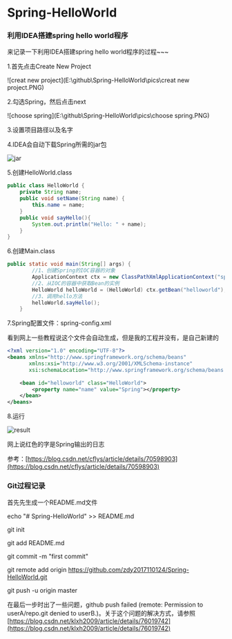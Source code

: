 # Spring-HelloWorld

### 利用IDEA搭建spring hello world程序

来记录一下利用IDEA搭建spring hello world程序的过程~~~

1.首先点击Create New Project

![creat new project](E:\github\Spring-HelloWorld\pics\creat new project.PNG)

2.勾选Spring，然后点击next

![choose spring](E:\github\Spring-HelloWorld\pics\choose spring.PNG)

3.设置项目路径以及名字

4.IDEA会自动下载Spring所需的jar包

![jar](E:\github\Spring-HelloWorld\pics\jar.PNG)

5.创建HelloWorld.class

```java
public class HelloWorld {
    private String name;
    public void setName(String name) {
        this.name = name;
    }
    public void sayHello(){
        System.out.println("Hello: " + name);
    }
}
```

6.创建Main.class

```java
public static void main(String[] args) {
        //1、创建Spring的IOC容器的对象
        ApplicationContext ctx = new ClassPathXmlApplicationContext("spring-config.xml");
        //2、从IOC的容器中获取Bean的实例
        HelloWorld helloWorld = (HelloWorld) ctx.getBean("helloworld");
        //3、调用hello方法
        helloWorld.sayHello();
    }
```

7.Spring配置文件：spring-config.xml

看到网上一些教程说这个文件会自动生成，但是我的工程并没有，是自己新建的

```xml
<?xml version="1.0" encoding="UTF-8"?>
<beans xmlns="http://www.springframework.org/schema/beans"
       xmlns:xsi="http://www.w3.org/2001/XMLSchema-instance"
       xsi:schemaLocation="http://www.springframework.org/schema/beans http://www.springframework.org/schema/beans/spring-beans.xsd">
       
    <bean id="helloworld" class="HelloWorld">
        <property name="name" value="Spring"></property>
    </bean>
</beans>
```

8.运行

![result](E:\github\Spring-HelloWorld\pics\result.PNG)

网上说红色的字是Spring输出的日志

参考：[https://blog.csdn.net/cflys/article/details/70598903](https://blog.csdn.net/cflys/article/details/70598903)

### Git过程记录

首先先生成一个README.md文件

echo "# Spring-HelloWorld" >> README.md

git init

git add README.md

git commit -m "first commit"

git remote add origin https://github.com/zdy2017110124/Spring-HelloWorld.git

git push -u origin master

在最后一步时出了一些问题，github push failed (remote: Permission to userA/repo.git denied to userB.)。关于这个问题的解决方式，请参照[https://blog.csdn.net/klxh2009/article/details/76019742](https://blog.csdn.net/klxh2009/article/details/76019742)